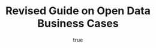---
id: http://contentapi.theodi.org/revised-guide-open-data-business-cases.json
web_url: http://theodi.org/blog/revised-guide-open-data-business-cases
slug: revised-guide-open-data-business-cases
title: Revised Guide on Open Data Business Cases
format: article
updated_at: '2015-09-11T10:52:39+01:00'
created_at: '2013-02-21T09:41:01+00:00'
tag_ids:
- blog
tags:
- id: http://contentapi.theodi.org/tags/articles/blog.json
  web_url: 
  title: Blog Post
  details:
    description: Blog Post
    short_description: 
    type: article
  content_with_tag:
    id: http://contentapi.theodi.org/with_tag.json?article=blog
    web_url: http://theodi.org/tags/blog
    slug: blog
  parent: 
related: []
details:
  need_id: ''
  business_proposition: false
  description: ''
  excerpt: A few weeks ago, we invited comment on the draft of our guide “How to make
    a business case for open data”. We had around thirty comments, both within crocodoc
    and via email, most of which have been incorporated into the published version
    of the guide.
  language: en
  need_extended_font: false
  url: ''
  content: |
    <p>A few weeks ago, we invited comment on the <a rel="external" href="http://personal.crocodoc.com/4t2sJhn">draft of our guide &ldquo;How to make a business case for open data&rdquo;</a>. We had around thirty comments, both within <a rel="external" href="http://personal.crocodoc.com/">crocodoc</a> and via email, most of which have been incorporated into the published version of the guide.</p>

    <p>One theme of the comments that didn&rsquo;t lead to changes from the draft was that opening up data has a wider social good, while the business cases described in the document were focused on the good for the data publisher themselves. For example, fjlopez commented:</p>

    <blockquote>
      <p>IMHO the benefits of open data for the society at large cannot be well described with these business models (e.g. reduce data acquisition costs, enable the development of new products)​</p>
    </blockquote>

    <p>and <a rel="external" href="http://twitter.com/timdavies">@timdavies</a> commented:</p>

    <blockquote>
      <p>I think the case for public sector needs more focus on public task and social value - which would have a different tone.​</p>
    </blockquote>

    <p>The focus in this guide on short- to medium-term value for the data publisher themselves is deliberate. A business case for open data generally needs to convince sceptics. Long-term benefits, particularly for society as a whole rather than the organisation that is bearing the cost of publishing data, are unlikely to be convincing to them. This applies in the public sector as much as the private sector.</p>

    <p>A second set of comments that we didn&rsquo;t incorporate into the guide were those that said we should stress the importance of standards:</p>

    <blockquote>
      <p>@timdavies: Associating the opening of data with the impact of industry standards in bringing value to the industry; and in establishing a strong position for those who co-operate through common standards, might be useful to do.​</p>
    </blockquote>

    <blockquote>
      <p>@glyn_dk: Here it would be good to mention meta data standards are being developed in various fields to facilitate sharing and increase the value of the data shared.​</p>
    </blockquote>

    <blockquote>
      <p>Michael: This point about data standards needs far more weight.</p>
    </blockquote>

    <blockquote>
      <p>There are implementation costs but of course ultimately efficiencies and savings associated with data exchange standards adoption (that&rsquo;s partly why standards exist) and on the other hand, the value of the data (also financially) will be higher as the ease of extracting useful results from it will be far greater.</p>
    </blockquote>

    <blockquote>
      <p>Ultimately data is only as valuable as the information it conveys and for this you need properly developed semantic and syntactic standards.​</p>
    </blockquote>

    <p>We agree that it&rsquo;s important to adopt standards formats and protocols when embarking on an open data project. But using standards is part of <em>how</em> you publish open data to get maximum value from it, not <em>why</em> you publish open data in the first place. This guide only addresses <em>why</em>.</p>

    <p>Finally, many commenters requested more detailed case studies that demonstrated a business case being put together. We have added links to examples of businesses that use open data business models of the types discussed in the document, but it is one of our goals to put together more detailed case studies as time goes on.</p>

    <p>Our thanks to <a rel="external" href="http://twitter.com/timdavies">@timdavies</a>, <a rel="external" href="http://twitter.com/ntoll">@ntoll</a>, fjlopez, <a rel="external" href="http://twitter.com/ldodds">@ldodds</a>, Simon Whitehouse, Brian, <a rel="external" href="http://twitter.com/glyn_dk">@glyn_dk</a>, Michael, Christopher Gutteridge and Michael Hopwood for their comments.</p>
  media_enquiries_name: ''
  media_enquiries_email: ''
  media_enquiries_telephone: ''
  alternative_title: ''
  organizations: []
  author:
    name: Jeni Tennison
    slug: jeni-tennison
    web_url: http://theodi.org/team/jeni-tennison
    tag_ids:
    - team
    - team
    - strategy-programme
    - staff
  nodes: []
author:
  name: Jeni Tennison
  slug: jeni-tennison
  web_url: http://theodi.org/team/jeni-tennison
  tag_ids:
  - team
  - team
  - strategy-programme
  - staff
nodes: []
organizations: []
related_external_links: []
---